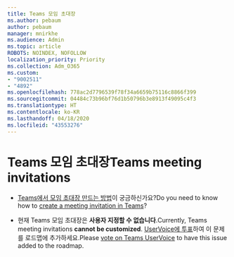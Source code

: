 ```yaml
---
title: Teams 모임 초대장
ms.author: pebaum
author: pebaum
manager: mnirkhe
ms.audience: Admin
ms.topic: article
ROBOTS: NOINDEX, NOFOLLOW
localization_priority: Priority
ms.collection: Adm_O365
ms.custom:
- "9002511"
- "4892"
ms.openlocfilehash: 778ac2d7796539f78f34a6659b75116c8866f399
ms.sourcegitcommit: 04484c73b96bf76d1b50796b3e8913f49095c4f3
ms.translationtype: HT
ms.contentlocale: ko-KR
ms.lasthandoff: 04/18/2020
ms.locfileid: "43553276"
---
```

# <a name="teams-meeting-invitations"></a><span data-ttu-id="efc18-102">Teams 모임 초대장</span><span class="sxs-lookup"><span data-stu-id="efc18-102">Teams meeting invitations</span></span>

- <span data-ttu-id="efc18-103">[Teams에서 모임 초대장 만드는 방법](https://support.office.com/article/Schedule-a-meeting-in-Teams-943507a9-8583-4c58-b5d2-8ec8265e04e5)이 궁금하신가요?</span><span class="sxs-lookup"><span data-stu-id="efc18-103">Do you need to know how to [create a meeting invitation in Teams](https://support.office.com/article/Schedule-a-meeting-in-Teams-943507a9-8583-4c58-b5d2-8ec8265e04e5)?</span></span>

- <span data-ttu-id="efc18-104">현재 Teams 모임 초대장은 **사용자 지정할 수 없습니다**.</span><span class="sxs-lookup"><span data-stu-id="efc18-104">Currently, Teams meeting invitations **cannot be customized**.</span></span> <span data-ttu-id="efc18-105">[UserVoice에 투표](https://microsoftteams.uservoice.com/)하여 이 문제를 로드맵에 추가하세요.</span><span class="sxs-lookup"><span data-stu-id="efc18-105">Please [vote on Teams UserVoice](https://microsoftteams.uservoice.com/) to have this issue added to the roadmap.</span></span>
